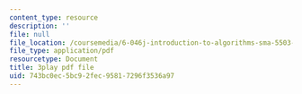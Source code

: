 ```yaml
---
content_type: resource
description: ''
file: null
file_location: /coursemedia/6-046j-introduction-to-algorithms-sma-5503-fall-2005/743bc0ec5bc92fec95817296f3536a97_JZHBa-rLrBA.pdf
file_type: application/pdf
resourcetype: Document
title: 3play pdf file
uid: 743bc0ec-5bc9-2fec-9581-7296f3536a97
---
```

